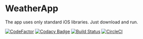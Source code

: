 # WeatherApp
The app uses only standard iOS libraries. Just download and run.






[![CodeFactor](https://www.codefactor.io/repository/github/blueantcorp/weatherapp/badge)](https://www.codefactor.io/repository/github/blueantcorp/weatherapp) [![Codacy Badge](https://api.codacy.com/project/badge/Grade/e6add416521a4bc08aeb93227d98b832)](https://www.codacy.com/app/emile_5/WeatherApp?utm_source=github.com&amp;utm_medium=referral&amp;utm_content=blueantcorp/WeatherApp&amp;utm_campaign=Badge_Grade) [![Build Status](https://travis-ci.com/blueantcorp/WeatherApp.svg?branch=master)](https://travis-ci.com/blueantcorp/WeatherApp) [![CircleCI](https://circleci.com/gh/blueantcorp/WeatherApp.svg?style=svg)](https://circleci.com/gh/blueantcorp/WeatherApp)



